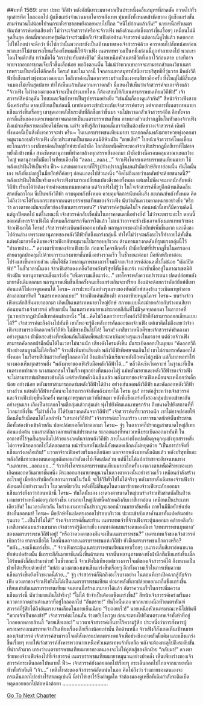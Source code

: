 ##บทที่ 1569: มายา ปะทะ วิถีฟ้า
พลังอัสนีเทวะมหาศาลเป็นประหนึ่งคลื่นสมุทรที่สาดซัด กวาดไปทั่วทุกสารทิศ
ไกลออกไป ผู้แข็งแกร่งจำนวนมากโคจรพลังเทพ ทุ่มพลังทั้งหมดเข้าขัดขวาง
ผู้แข็งแกร่งขั้นสามจำนวนไม่น้อยไปจนกระทั่งราชาเทพยังถอยหลบไปไกล
“หนีไปก่อนแล้วกัน!”
นายเหนือหัวเนตรทัณฑ์สวรรค์แค่นเสียงต่ำ
ไม่ว่าจะเจ้าสวรรค์หรือจะจ้าวเฟิง พลังล้วนแต่แข็งแกร่งขึ้นเรื่อยๆ เหมือนไม่มีจุดสิ้นสุด
ก่อนนี้พวกเขาครุ่นคิดว่าจะร่วมมือกับจ้าวเฟิงต่อต้านเจ้าสวรรค์ แต่ตอนนี้ดูไปแล้ว หลบออกไปให้ไกลน่าจะดีกว่า
ยิ่งไปกว่านั้นพวกเขายังเป็นเป้าหมายของเจ้าสวรรค์ด้วย ควรหลบไปสักหน่อยก่อน
พวกเขาก็ไม่สามารถโยนเรื่องทั้งหมดนี้ให้จ้าวเฟิง เนตรเทพรวมเป็นหนึ่งก่อนนี้ถูกทำลายลงไป พวกเขาโดนโจมตีกลับ ทว่าเมื่อได้ ‘ตราประทับแห่งชีวิต’ ที่นายเหนือหัวเนตรชีวิตทิ้งเอาไว้ก่อนตาย บางทีอาจหายจากอาการบาดเจ็บเร็วขึ้นเล็กน้อย
พอถึงตอนนั้น ไม่แน่ว่าพวกเขาอาจจะสามารถสำแดงวิชาเนตรเทพรวมเป็นหนึ่งได้อีกครั้ง
โครม!
และในเวลานี้ ใจกลางมหาสมุทรอัสนีเทวะบริสุทธิ์ที่วุ่นวาย มีพลังวิถีฟ้าที่แข็งแกร่งพุ่งทะลวงออกมา
ไอสีเทาอ่อนในอากาศรวมร่างเป็นเงาคนสีขาวอีกครั้ง ยิ่งใหญ่ไม่มีสิ้นสุด จนมองไม่เห็นสุดปลาย ทำให้เห็นแล้วเกิดความหวาดกลัว
นี่แสดงให้เห็นว่าเจ้าสวรรค์จะเอาจริงแล้ว
“จ้าวเฟิง ไม่ว่าดวงตาของเจ้าจะเป็นประเภทไหน ก็ต้องสยบให้กับเนตรบรรพชนเทียมวิถีฟ้า!”
เจ้าสวรรค์สีหน้าดุดัน โทสะและจิตสังหารเป็นรูปธรรมอย่างยิ่ง
“เช่นนั้นก็ลองดูแล้วกัน!”
สีหน้าจ้าวเฟิงสงบนิ่งเคร่งขรึม
หากเปลี่ยนเป็นก่อนนี้ เขาย่อมตรงเข้าปะทะกับเจ้าสวรรค์ตรงๆ
แต่จากการที่เนตรเทพมายาแข็งแกร่งขึ้นเรื่อยๆ เขาขุดเอาพลังในระดับที่ลึกซึ้งกว่าขึ้นมา จนไม่หวาดกลัวเจ้าสวรรค์อีก
อีกทั้งจากการตื่นขึ้นของเนตรเทพมายาจนกลายเป็นเนตรบรรพชนเทียม ภาพบางส่วนปรากฏขึ้นในหัวของจ้าวเฟิง ถึงแม้จะเห็นรายละเอียดไม่ชัดเจน แต่จ้าวเฟิงรู้สึกว่าตอนนี้เขาจำเป็นต้องขัดขวางเจ้าสวรรค์ เดิมทีทั้งหมดนี้เป็นสิ่งที่เขาควรจะทำ
ครืน~
ในเนตรบรรพชนเทียมมายา ระลอกคลื่นพลังมายาพวยพุ่งออกมา หมุนวนรอบตัวจ้าวเฟิง เกี่ยวประสานเป็นเขตแดนมิติห้วงฝัน
“ตายเสีย!”
ใบหน้าเจ้าสวรรค์โหดเหี้ยม ตะโกนกร้าว
เงาสีเทาอ่อนใหญ่ยักษ์สะบัดฝ่ามือ
ไกลลิบเหนือศีรษะของจ้าวเฟิงปรากฏมือสีเทาที่ไม่อาจหยั่งถึงข้างหนึ่ง สาดซัดพลานุภาพที่ทำลายล้างทุกสรรพสิ่งออกมา
ฝ่ามือข้างนี้ครอบคลุมอาณาเขตกว้างใหญ่ พลานุภาพไม่มีอะไรเทียบเคียงได้
“ลดลง…ลดลง…”
จ้าวเฟิงโคจรเนตรบรรพชนเทียมมายา ใช้พลังแปรฝันให้เป็นจริง
ฟิ้ว~
แสงหมอกมายาที่ไร้รูปร่างปรากฏขึ้นบนฝ่ามือยักษ์สีเทาอ่อนนั้น
ทันใดนั้นเอง พลังที่แฝงอยู่ในมือยักษ์ก็ค่อยๆ อ่อนแอลงไปส่วนหนึ่ง
“คิดไม่ถึงเลยว่าผลลัพธ์จะด้อยขนาดนี้?”
พลังแปรฝันให้เป็นจริงของจ้าวเฟิงสามารถเปลี่ยนแปลงสิ่งของทั้งหมด
แต่ผลไม่ชัดเจนมากนักกับพลังวิถีฟ้า เรียกได้ว่าต้องจ่ายค่าตอบแทนมหาศาล
แต่จ้าวเฟิงไม่รู้ว่า ในใจเจ้าสวรรค์ที่อยู่อีกด้านเกิดคลื่นสาดซัดถาโถม
นี่เป็นพลังวิถีฟ้า ควบคุมพลังทั้งหมด ควบคุมจัดการนับหมื่นสิ่ง กะเกณฑ์พลังทั้งหมด คิดไม่ถึงว่าจะได้รับผลกระทบจากเนตรบรรพชนเทียมของจ้าวเฟิง นับว่าเกินความคาดหมายอย่างยิ่ง
‘หรือว่า ดวงตาของมันจะเกี่ยวข้องกับเนตรบรรพชน?’
เจ้าสวรรค์ครุ่นคิดในใจ
ก่อนหน้านี้เขาก็มีความคิดนี้ แต่ถูกปัดตกไป
แต่ในขณะนี้ เจ้าสวรรค์กลับเชื่อมั่นในการคาดเดานี้อย่างยิ่ง!
ไม่ว่าจะเพราะอะไร ตอนนี้ขอแค่สังหารจ้าวเฟิงได้ ทั้งหมดก็สามารถจัดการได้แล้ว ไม่แน่ว่าอาจจะช่วงชิงเอาพลังเนตรเทพเจ้าของจ้าวเฟิงมาได้
โครม!
เจ้าสวรรค์ระเบิดพลังออกมาทันที พลานุภาพของฝ่ามือยักษ์เพิ่มขึ้นมาก และดิ่งลงไปด้านล่าง
เพราะพลานุภาพของพลังวิถีฟ้าที่แข็งแกร่งกลุ่มนี้ ทำให้ไม่ว่าจะพลังอะไรก็ทำลายได้ทั้งสิ้น
แต่พลังมายาดั้งเดิมของจ้าวเฟิงกลับหมุนวนไปมารอบบริเวณ ต้านทานแรงกดดันที่รุนแรงกลุ่มนี้ไว้
“ทำลายล้าง…”
ดงวงตาซ้ายของจ้าวเฟิงชะงัก ก่อนจะโคจรอีกครั้ง
ฝ่ามือยักษ์ที่ปรากฏขึ้นในครรลองสายตาถูกปกคลุมไปด้วยเกราะแสงมายาชั้นหนึ่งอย่างรวดเร็ว
ในชั่วขณะต่อมา มือยักษ์สีเทาอ่อนโปร่งแสงขึ้นหลายส่วน เห็นได้ชัดว่าพลานุภาพของการโจมตีจากเจ้าสวรรค์อ่อนลงไปไม่น้อย
“หัตถ์ปิดฟ้า!”
ในชั่วเวลานั้นเอง จ้าวเฟิงสำแดงเคล็ดวิชาพลังบริสุทธิ์ที่แข็งแกร่ง หนำซ้ำเมื่ออยู่ในอาณาเขตมิติห้วงฝัน พลานุภาพจะแข็งแกร่งยิ่ง
“เพิ่มความแข็งแกร่ง…”
เขาโคจรพลังความปรารถนา ปลดปล่อยพลังมายาดั้งเดิมออกมา พลานุภาพเพิ่มขึ้นอีกครั้งจนแข็งแกร่งเกินจะเปรียบ ถึงแม้จะด้อยกว่าหัตถ์ยักษ์สีเทาอ่อนแต่ก็ไม่อาจดูแคลนได้
โครม~
การปะทะกันอย่างรุนแรงของหัตถ์ยักษ์สองข้าง ระเบิดพายุทำลายล้างออกมาทันที
“เนตรเทพลอกแบบ!”
จ้าวเฟิงแค่นเสียงต่ำ ดวงตาซ้ายหมุนโคจร
โครม~
บนร่างจ้าวเฟิงทะลักสีสันมายาออกมา เกิดเป็นเนตรเทพมายาใหญ่ยักษ์
สภาพแบบนี้ละม้ายคล้ายกับร่างคนสีเทาอ่อนบนร่างเจ้าสวรรค์
พริบตานั้น ในเนตรเทพมายาแผ่ระลอกสีสันที่ไม่มีจุดจบออกมา ในอากาศที่วุ่นวายปรากฏฝ่ามือสีเทาอ่อนข้างหนึ่ง
“ไม่…คิดไม่ถึงเลยว่ากระทั่งพลังวิถีฟ้าก็ยังสามารถลอกเลียนแบบได้?”
เจ้าสวรรค์ตะลึงค้างไปทันที
เขาก็พอจะรู้ถึงพลังการคัดลอกของจ้าวเฟิง
แต่เขาคิดไม่ถึงเลยว่าจ้าวเฟิงจะสามารถคัดลอกพลังวิถีฟ้า ไม่มีทางเป็นไปได้!
โครม!
เงาสีขาวเหนือศีรษะเจ้าสวรรค์ฟาดลงมาอย่างรุนแรง
ฝ่ามือสองข้างที่เหมือนกันไม่ผิดเพี้ยนปะทะหากันอย่างรุนแรงในอากาศ แต่ด้วยจ้าวเฟิงสามารถคัดลอกฝ่ามือนั้นได้ในเวลาไม่นานนัก เสียงดังโครมดังขึ้น มันระเบิดออกเป็นผุยผง
“คัดลอกวิถีฟ้าอย่างสมบูรณ์ไม่ได้หรือ?”
จ้าวเฟิงพึมพำเสียงต่ำ
พลังวิถีฟ้าพิเศษจนเกินไป เขาไม่สามารถคัดลอกได้ทั้งหมด
ในเรือรบสีเงินสว่างที่อยู่ไกลออกไป ถึงแม้หลิ่วฉินซินจะพลังฝึกตนไม่สูงนัก แต่ก็มากพอทำให้นางมองเห็นทุกสรรพสิ่ง
“พลังมายาของเฟิงรับมือพลังวิถีฟ้าได้…”
หลิ่วฉินซินวิเคราะห์
ในฐานะที่เป็นเนตรเทพทำนาย นางสนอกสนใจในเรื่องทุกอย่างที่ตนเองไม่รู้
แม้พลังมายาและพลังวิถีฟ้าของจ้าวเฟิงจะไม่สามารถข่มฝ่ายตรงข้ามได้ แต่สำหรับหลิ่วฉินซินแล้ว พลังมายาของจ้าวเฟิงเหมือนจะเหนือกว่าเล็กน้อย
อย่างน้อย พลังมายาสามารถกดข่มพลังวิถีฟ้าได้บ้าง อย่างเช่นลดพลังวิถีฟ้า และคัดลอกพลังวิถีฟ้าบางส่วน แต่พลังวิถีฟ้าเหมือนจะไม่สามารถจำกัดพลังมายาได้
โครม ตูม!
การต่อสู้ระหว่างเจ้าสวรรค์และจ้าวเฟิงปะทุขึ้นอีกครั้ง พลานุภาพรุนแรงกว่าที่ผ่านมา
พลังที่แข็งแกร่งทั้งสองกลุ่มปะทะเข้าหากันอย่างรุนแรง เกิดเป็นระลอกโจมตีกลุ่มแล้วกลุ่มเล่า พุ่งไปยังดินแดนเทพรกร้าง ถึงขนาดไปยังสถานที่ที่ไกลมากยิ่งขึ้น
“ไม่ว่าสิ่งใด ก็ได้รับแรงกดดันจากวิถีฟ้า!”
เจ้าสวรรค์เกรี้ยวกราดนัก
เขาไม่อาจปล่อยให้มีคนอื่นรับมือตนได้โดยลำพัง
“เสาแห่งวิถีฟ้า!”
เจ้าสวรรค์ตะโกนกร้าว
เงาขาวขนาดยักษ์นั้นประสานมือทั้งสองข้างเข้าด้วยกัน ปลดปล่อยเคล็ดวิชาออกมา
โครม~
จู่ๆ ในอากาศก็ปรากฏเสาขนาดใหญ่สีเทาอ่อนแปดต้น บนเสาสลักลวดลายเก่าแก่ประหลาด ระลอกแสงที่หนาวเหน็บระเบิดออกมาทันที
ในอากาศที่ไร้จุดสิ้นสุดเต็มไปด้วยแรงกดดันจากพลังวิถีฟ้า
ภายในแท่งทั้งแปดนั้นดุจคุกคุมขังทุกสรรพสิ่ง ไม่อาจหนีรอดออกไปได้ตลอดกาล
หนำซ้ำเสาทั้งแปดนี้ยังหดลดเล็กลงไม่หยุดด้วย
“เป็นการกำจัดที่แข็งแกร่งเหลือเกิน!”
แววตาจ้าวเฟิงเคร่งขรึมลงเล็กน้อย นอกจากพลังมายาดั้งเดิมแล้ว พลังบริสุทธิ์และพลังอัสนีเทวะของตนเองถูกตัดทอนกำลังลงไปเจ็ดแปดส่วน
แต่นี่ไม่ได้แปลว่าเขาจะอับจนหนทาง
“เนตรเทพ…ลอกแบบ…”
จ้าวเฟิงโคจรเนตรบรรพชนเทียมมายาอีกครั้ง
เงาดวงตาเหนือศีรษะของเขาเกิดหมอกควันมายาชั้นหนึ่ง มีระลอกแสงมายาหมุนวนในดวงตาดวงนั้นอย่างรวดเร็ว เหมือนกำลังสร้างอะไรอยู่
เมื่อต้องรับมือกับสถานการณ์ในวันนี้ จะใช้วิธีทั่วไปไม่ได้จริงๆ พลังมายาดั้งเดิมของจ้าวเฟิงกำลังหมดไปอย่างรวดเร็ว
ในเวลาเดียวกัน พลังที่ไม่สิ้นสุดในดวงตาซ้ายของจ้าวเฟิงทะลักออกมา แข็งแกร่งยิ่งกว่าก่อนหน้านี้
โครม~
ทันใดนั้นเอง เงาดวงตาขนาดใหญ่บนร่างจ้าวเฟิงสาดซัดปั่นป่วน เงามายาร่างหนึ่งค่อยๆ ก่อร่างขึ้น
เงามายาใหญ่ยักษ์นี้คล้ายคลึงกับเงาสีเทาอ่อน เหมือนเป็นประเภทเดียวกัน!
ในเวลาเดียวกัน ในร่างเงามายานั้นปรากฏระลอกน้ำวนมายาอันหนึ่ง ภายในมีมือยักษ์แปดข้างยื่นออกมา!
โครม~
มือยักษ์ทั้งแปดตรงออกไปรอบบริเวณ ปะทะเข้ากับเสาค้ำนภาทั้งแปดต้นอย่างรุนแรง
“…เป็นไปไม่ได้!”
ร่างเจ้าสวรรค์สั่นสะท้าน
เนตรเทพเจ้าที่จ้าวเฟิงกระตุ้นออกมา คล้ายคลึงกับเงาสีเทาอ่อนบนร่างเขามาก
เจ้าสวรรค์รู้ดีอย่างยิ่ง เงาเทาอ่อนบนร่างตนเองมีเงา ‘เทพบรรพชนบุพกาล’ ของเนตรบรรพชนวิถีฟ้าอยู่!
“หรือว่าดวงตาของมันจะเป็นเนตรบรรพชน?”
เนตรเทพเจ้าของเจ้าสวรรค์เบิกกว้าง ยากจะเชื่อได้
โลกนี้นอกจากเนตรบรรพชนแห่งวิถีฟ้า ยังมีเนตรบรรพชนอีกดวงหรือ?
“พลัง…จงแข็งแกร่งขึ้น…”
จ้าวเฟิงกระตุ้นเนตรบรรพชนเทียมมายาเรื่อยๆ
บนกรงเล็บสีเทาอ่อนขนาดยักษ์แปดข้างนั้น มีเกราะสีสันมายาชันหนึ่งขึ้นด้านบน จากนั้นพลานุภาพของทั้งฝ่ามือก็แข็งแกร่งขึ้นเมื่อได้รับพลังลี้ลับเข้ามาช่วย!
ในชั่วขณะนี้ จ้าวเฟิงไม่เพียงแต่ขวางการโจมตีของเจ้าสวรรค์ได้ ถึงขนาดเป็นฝ่ายได้เปรียบด้วยซ้ำ!
“แย่ล่ะ ดวงตาของเขาแข็งแกร่งขึ้นเรื่อยๆ อีกทั้งความเร็วในการเพิ่มความแข็งแกร่งขึ้นยังเร็วขนาดนี้ด้วย…”
จู่ๆ เจ้าสวรรค์ก็นึกถึงอะไรบางอย่าง
ในตอนที่เขาเปิดฉากสู้กับจ้าวเฟิง ดวงตาของจ้าวเฟิงยังไม่ได้เป็นเนตรบรรพชนเทียม ต่อมาพลังที่เขาปล่อยออกมาก็แข็งแกร่งขึ้นเทียบเท่ากับเนตรบรรพชนเทียม จนตอนนี้สร้างเงามายาได้แล้ว
อัตราความเร็วในการเพิ่มความแข็งแกร่งนี้ นับว่ามากเกินไปจริงๆ!
“ไม่ได้ ข้าจำเป็นต้องแข็งแกร่งขึ้น!”
สีหน้าเจ้าสวรรค์เคร่งขรึมลง แววตากวาดผ่านด้านขวาที่อยู่ไกลออกไป
“อันตราย!”
ทันใดนั้นเอง พวกนายเหนือหัวเนตรทัณฑ์สวรรค์ก็รู้สึกได้ถึงอันตรายจนเลือดในกายเย็นเฉียบ
“รีบถอยเร็ว!”
นายเหนือหัวเนตรมรณะหนีไปทันที
“พวกเจ้าเป็นของข้า!”
เจ้าสวรรค์ตะโกนลั่น ร่างขยับไหววูบ ก่อนจะตรงไปยังเนตรเทพเจ้าทั้งห้าที่อยู่ไกลออกหลายล้านลี้
“ตายเสียเถอะ!”
แววตาเจ้าสวรรค์เย็นชาไร้ความรู้สึก ประหนึ่งว่าการสังหารผู้ครอบครองเนตรเทพเจ้าเป็นเพียงเรื่องเล็กเรื่องน้อยเท่านั้น
อีกด้านหนึ่ง จ้าวเฟิงก็สังเกตเห็นเป้าหมายของเจ้าสวรรค์
เจ้าสวรรค์สามารถโจมตีสังหารแปดเนตรเทพเจ้าเพื่อช่วงชิงเอาพลังดั้งเดิม และแข็งแกร่งขึ้นเรื่อยๆ
หากให้เจ้าสวรรค์สังหารพวกนายเหนือหัวเนตรเทพเจ้าที่เหลือ พลังจะต้องทะลุไปถึงระดับขั้นที่น่ากลัวมาก เกรงว่าเนตรบรรพชนเทียมมายาของตนเองจะไม่ใช่คู่ต่อสู้ของอีกฝ่าย
“กลับมา!”
ดวงตาซ้ายของจ้าวเฟิงจ้องไปที่เจ้าสวรรค์ เนตรบรรพชนเทียมมายาหมุนวนอย่างบ้าคลั่ง
เห็นเพียงร่างของเจ้าสวรรค์กระเด็นถอยไปหลายลี้
ฟิ้ว~
เจ้าสวรรค์ยังลอยออกไปเรื่อยๆ กระเด็นออกไปไกลจากนายเหนือหัวทั้งห้าทันที
“เจ้า…”
เพลิงโทสะของเจ้าสวรรค์อัดแน่นในอก
คิดไม่ถึงว่า ร่างกายของตนเองจะกระเด็นออกไปอย่างไร้สาเหตุเช่นนี้ นี่ทำให้เขาไร้ซึ่งคำพูดใด จำต้องมองดูเหยื่อที่เดิมกำลังจะติดเบ็ดหลุดลอยออกไปต่อหน้าต่อตา
..............................


[Go To Next Chapter]( ./426.md)